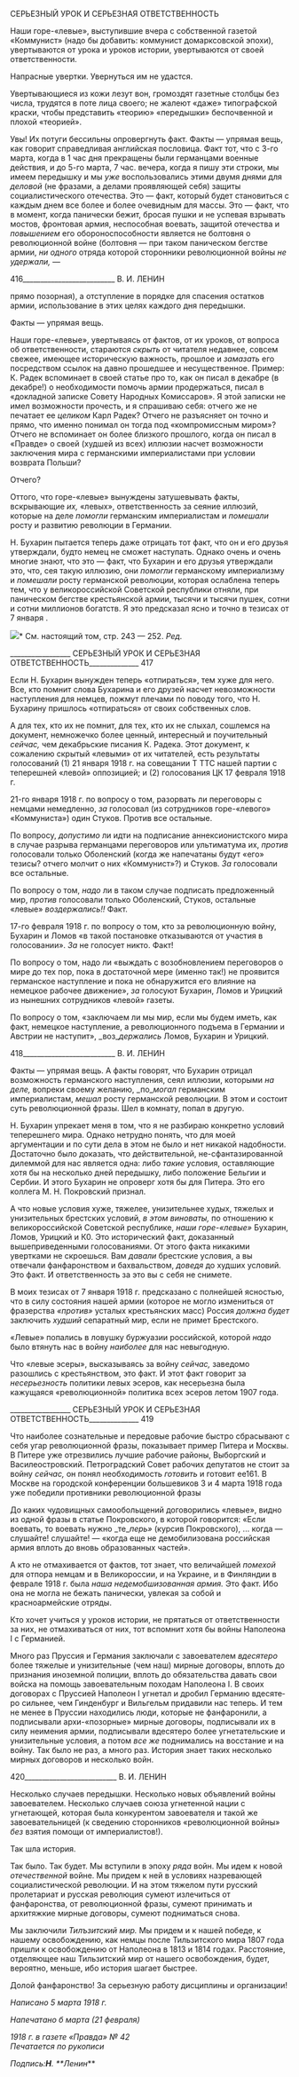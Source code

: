 СЕРЬЕЗНЫЙ УРОК И СЕРЬЕЗНАЯ ОТВЕТСТВЕННОСТЬ

Наши горе-«левые», выступившие вчера с собственной газетой «Коммунист» (на­до бы добавить: коммунист домарксовской эпохи), увертываются от урока и уроков ис­тории, увертываются от своей ответственности.

Напрасные увертки. Увернуться им не удастся.

Увертывающиеся из кожи лезут вон, громоздят газетные столбцы без числа, трудят­ся в поте лица своего; не жалеют «даже» типографской краски, чтобы представить «теорию» «передышки» беспочвенной и плохой «теорией».

Увы! Их потуги бессильны опровергнуть факт. Факты — упрямая вещь, как говорит справедливая английская пословица. Факт тот, что с 3-го марта, когда в 1 час дня пре­кращены были германцами военные действия, и до 5-го марта, 7 час. вечера, когда я пишу эти строки, мы имеем передышку и мы _уже_ воспользовались этими двумя днями для _деловой_ (не фразами, а делами проявляющей себя) защиты социалистического оте­чества. Это — факт, который будет становиться с каждым днем все более и более оче­видным для массы. Это — факт, что в момент, когда панически бежит, бросая пушки и не успевая взрывать мостов, фронтовая армия, неспособная воевать, защитой отечества и _повышением_ его обороноспособности является не болтовня о революционной войне (болтовня — при таком паническом бегстве армии, _ни одного_ отряда которой сторон­ники революционной войны _не удержали,_ —

  

416__________________________ В. И. ЛЕНИН

прямо позорная), а отступление в порядке для спасения остатков армии, использование в этих целях каждого дня передышки.

Факты — упрямая вещь.

Наши горе-«левые», увертываясь от фактов, от их уроков, от вопроса об ответствен­ности, стараются _скрыть_ от читателя недавнее, совсем свежее, имеющее историческую важность, прошлое и _замазать_ его посредством ссылок на давно прошедшее и несуще­ственное. Пример: К. Радек вспоминает в своей статье про то, как он писал в декабре (в декабре!) о необходимости помочь армии продержаться, писал в «докладной записке Совету Народных Комиссаров». Я этой записки не имел возможности прочесть, и я спрашиваю себя: отчего же не печатает ее _целиком_ Карл Радек? Отчего не разъясняет он точно и прямо, что именно понимал он тогда под «компромиссным миром»? Отчего не вспоминает он более близкого прошлого, когда он писал в «Правде» о своей (худ­шей из всех) иллюзии насчет возможности заключения мира с германскими империа­листами при условии возврата Польши?

Отчего?

Оттого, что горе-«левые» вынуждены затушевывать факты, вскрывающие _их,_ «ле­вых», ответственность за сеяние иллюзий, которые на деле _помогли_ германским импе­риалистам и _помешали_ росту и развитию революции в Германии.

Н. Бухарин пытается теперь даже отрицать тот факт, что он и его друзья утверждали, будто немец не сможет наступать. Однако очень и очень многие знают, что это — факт, что Бухарин и его друзья утверждали это, что, сея такую иллюзию, они _помогли_ гер­манскому империализму и _помешали_ росту германской революции, которая ослаблена теперь тем, что у великороссийской Советской республики отняли, при паническом бегстве крестьянской армии, тысячи и тысячи пушек, сотни и сотни миллионов бо­гатств. Я это предсказал ясно и точно в тезисах от 7 января .

![](file:///C:/Users/bot32/AppData/Local/Temp/msohtmlclip1/01/clip_image001.png)* См. настоящий том, стр. 243 — 252. _Ред._

  

_________________ СЕРЬЕЗНЫЙ УРОК И СЕРЬЕЗНАЯ ОТВЕТСТВЕННОСТЬ______________ 417

Если Н. Бухарин вынужден теперь «отпираться», тем хуже для него. Все, кто помнит слова Бухарина и его друзей насчет невозможности наступления для немцев, пожмут плечами по поводу того, что Н. Бухарину пришлось «отпираться» от своих собствен­ных слов.

А для тех, кто их не помнит, для тех, кто их не слыхал, сошлемся на документ, не­множечко более ценный, интересный и поучительный _сейчас,_ чем декабрьские писания К. Радека. Этот документ, к сожалению скрытый «левыми» от их читателей, есть ре­зультаты голосований (1) 21 января 1918 г. на совещании Τ TTC нашей партии с тепереш­ней «левой» оппозицией; и (2) голосования ЦК 17 февраля 1918 г.

21-го января 1918 г. по вопросу о том, разорвать ли переговоры с немцами немед­ленно, _за_ голосовал (из сотрудников горе-«левого» «Коммуниста») один Стуков. Про­тив все остальные.

По вопросу, _допустимо_ ли идти на подписание аннексионистского мира в случае разрыва германцами переговоров или ультиматума их, _против_ голосовали только Обо­ленский (когда же напечатаны будут «его» тезисы? отчего молчит о них «Комму­нист»?) и Стуков. _За_ голосовали все остальные.

По вопросу о том, _надо_ ли в таком случае подписать предложенный мир, _против_ го­лосовали только Оболенский, Стуков, остальные «левые» _воздержались!!_ Факт.

17-го февраля 1918 г. по вопросу о том, кто за революционную войну, Бухарин и Ломов «в такой постановке отказываются от участия в голосовании». _За_ не голосует никто. Факт!

По вопросу о том, надо ли «выждать с возобновлением переговоров о мире до тех пор, пока в достаточной мере (именно так!) не проявится германское наступление и по­ка не обнаружится его влияние на немецкое рабочее движение», _за_ голосуют Бухарин, Ломов и Урицкий из нынешних сотрудников «левой» газеты.

По вопросу о том, «заключаем ли мы мир, если мы будем иметь, как факт, немецкое наступление, а революционного подъема в Германии и Австрии не наступит», _воз­__держались_ Ломов, Бухарин и Урицкий.

  

418__________________________ В. И. ЛЕНИН

Факты — упрямая вещь. А факты говорят, что Бухарин отрицал возможность гер­манского наступления, сеял иллюзии, которыми _на деле,_ вопреки своему желанию, _по­__могал_ германским империалистам, _мешал_ росту германской революции. В этом и со­стоит суть революционной фразы. Шел в комнату, попал в другую.

Н. Бухарин упрекает меня в том, что я не разбираю конкретно условий теперешнего мира. Однако нетрудно понять, что для моей аргументации и по сути дела в этом не было и нет никакой надобности. Достаточно было доказать, что действительной, не-сфантазированной дилеммой для нас является одна: либо _такие_ условия, оставляющие хотя бы на несколько дней передышку, либо положение Бельгии и Сербии. И этого Бу­харин не опроверг хотя бы для Питера. Это его коллега Μ. Η. Покровский признал.

А что новые условия хуже, тяжелее, унизительнее худых, тяжелых и унизительных брестских условий, _в этом виноваты,_ по отношению к великороссийской Советской республике, _наши горе-«левые»_ Бухарин, Ломов, Урицкий и К0. Это исторический факт, доказанный вышеприведенными голосованиями. От этого факта никакими увертками не скроешься. Вам _давали_ брестские условия, а вы отвечали фанфаронством и бахваль­ством, _доведя_ до худших условий. Это факт. И ответственность за это вы с себя не сни­мете.

В моих тезисах от 7 января 1918 г. предсказано с полнейшей ясностью, что в силу состояния нашей армии (которое не могло измениться от фразерства _«против»_ усталых крестьянских масс) Россия _должна будет_ заключить _худший_ сепаратный мир, если не примет Брестского.

«Левые» попались в ловушку буржуазии российской, которой _надо_ было втянуть нас в войну _наиболее_ для нас невыгодную.

Что «левые эсеры», высказываясь за войну _сейчас,_ заведомо разошлись с крестьян­ством, это факт. И этот факт говорит за _несерьезность_ политики левых эсеров, как не­серьезна была кажущаяся «революционной» политика всех эсеров летом 1907 года.

  

_________________ СЕРЬЕЗНЫЙ УРОК И СЕРЬЕЗНАЯ ОТВЕТСТВЕННОСТЬ______________ 419

Что наиболее сознательные и передовые рабочие быстро сбрасывают с себя угар ре­волюционной фразы, показывает пример Питера и Москвы. В Питере уже отрезвились лучшие рабочие районы, Выборгский и Василеостровский. Петроградский Совет рабо­чих депутатов не стоит за войну _сейчас,_ он понял необходимость _готовить_ и готовит ее161. В Москве на городской конференции большевиков 3 и 4 марта 1918 года уже по­бедили противники революционной фразы

До каких чудовищных самообольщений договорились «левые», видно из одной фра­зы в статье Покровского, в которой говорится: «Если воевать, то воевать нужно _те­__перь»_ (курсив Покровского), ... когда — слушайте! слушайте! — «когда еще не демоби­лизована российская армия вплоть до вновь образованных частей».

А кто не отмахивается от фактов, тот знает, что величайшей _помехой_ для отпора немцам и в Великороссии, и на Украине, и в Финляндии в феврале 1918 г. была _наша недемобшизованная армия._ Это факт. Ибо она не могла не бежать панически, увлекая за собой и красноармейские отряды.

Кто хочет учиться у уроков истории, не прятаться от ответственности за них, не от­махиваться от них, тот вспомнит хотя бы войны Наполеона I с Германией.

Много раз Пруссия и Германия заключали с завоевателем _вдесятеро_ более тяжелые и унизительные (чем наш) мирные договоры, вплоть до признания иноземной полиции, вплоть до обязательства давать свои войска на помощь завоевательным походам Напо­леона I. В своих договорах с Пруссией Наполеон I угнетал и дробил Германию вдесяте­ро сильнее, чем Гинденбург и Вильгельм придавили нас теперь. И тем не менее в Прус­сии находились люди, которые не фанфаронили, а подписывали архи-«позорные» мир­ные договоры, подписывали их в силу неимения армии, подписывали вдесятеро более угнетательские и унизительные условия, а потом _все же_ поднимались на восстание и на войну. Так было не раз, а много раз. История знает таких несколько мирных догово­ров и несколько войн.

  

420__________________________ В. И. ЛЕНИН

Несколько случаев передышки. Несколько новых объявлений войны завоевателем. Не­сколько случаев союза угнетенной нации с угнетающей, которая была конкурентом за­воевателя и такой же завоевательницей (к сведению сторонников «революционной войны» _без_ взятия помощи от империалистов!).

Так шла история.

Так было. Так будет. Мы вступили в эпоху _ряда_ войн. Мы идем к новой _отечест­венной_ войне. Мы придем к ней в условиях назревающей социалистической революции. И на этом тяжелом пути русский пролетариат и русская революция сумеют излечиться от фанфаронства, от революционной фразы, сумеют принимать и архитяжкие мирные договоры, сумеют подниматься снова.

Мы заключили _Тилъзитский мир._ Мы придем и к нашей победе, к нашему ос­вобождению, как немцы после Тильзитского мира 1807 года пришли к освобождению от Наполеона в 1813 и 1814 годах. Расстояние, отделяющее наш Тильзитский мир от нашего освобождения, будет, вероятно, меньше, ибо история шагает быстрее.

Долой фанфаронство! За серьезную работу дисциплины и организации!

_Написано 5 марта 1918 г._

_Напечатано б марта (21 февраля)_

_1918 г. в газете «Правда» № 42                                                           Печатается по рукописи_

_Подпись:__Η__. **Ленин_**